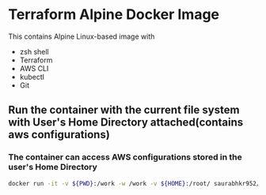 # Terraform Alpine Docker Image

This contains Alpine Linux-based image with 
- zsh shell
- Terraform 
- AWS CLI 
- kubectl
- Git

## Run the container with the current file system with User's Home Directory attached(contains aws configurations) 
### The container can access AWS configurations stored in the user's Home Directory

```bash 
docker run -it -v ${PWD}:/work -w /work -v ${HOME}:/root/ saurabhkr952/dev-tools-alpine --net host
```
